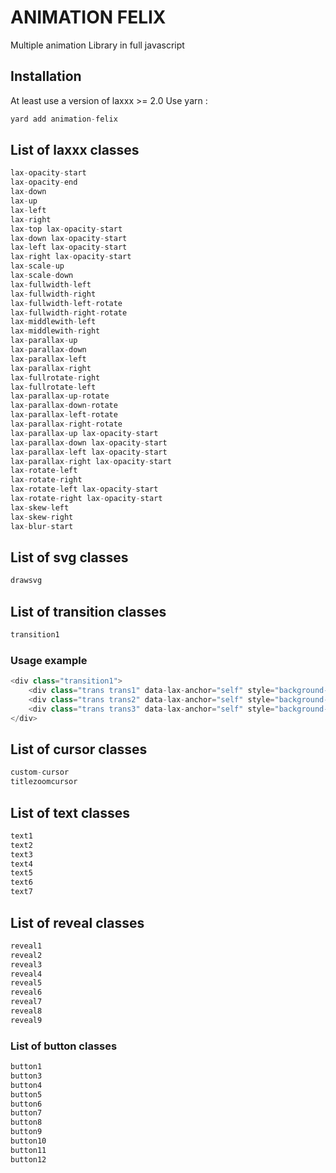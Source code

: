 # ANIMATION FELIX
Multiple animation Library in full javascript

## Installation
At least use a version of laxxx >= 2.0
Use yarn :
```python
yard add animation-felix
```
## List of laxxx classes
```python
lax-opacity-start
lax-opacity-end
lax-down
lax-up
lax-left
lax-right
lax-top lax-opacity-start
lax-down lax-opacity-start
lax-left lax-opacity-start
lax-right lax-opacity-start
lax-scale-up
lax-scale-down
lax-fullwidth-left
lax-fullwidth-right
lax-fullwidth-left-rotate
lax-fullwidth-right-rotate
lax-middlewith-left
lax-middlewith-right
lax-parallax-up
lax-parallax-down
lax-parallax-left
lax-parallax-right
lax-fullrotate-right
lax-fullrotate-left
lax-parallax-up-rotate
lax-parallax-down-rotate
lax-parallax-left-rotate
lax-parallax-right-rotate
lax-parallax-up lax-opacity-start
lax-parallax-down lax-opacity-start
lax-parallax-left lax-opacity-start
lax-parallax-right lax-opacity-start
lax-rotate-left
lax-rotate-right
lax-rotate-left lax-opacity-start
lax-rotate-right lax-opacity-start
lax-skew-left
lax-skew-right
lax-blur-start
```

## List of svg classes
```python
drawsvg
```

## List of transition classes
```python
transition1
```

### Usage example
```python
<div class="transition1">
    <div class="trans trans1" data-lax-anchor="self" style="background-image: url('./img/bg1.png')"></div>
    <div class="trans trans2" data-lax-anchor="self" style="background-image: url('./img/bg2.png')"></div>
    <div class="trans trans3" data-lax-anchor="self" style="background-image: url('./img/bg3.png')"></div>
</div>
```

## List of cursor classes
```python
custom-cursor
titlezoomcursor
```

## List of text classes
```python
text1
text2
text3
text4
text5
text6
text7
```

## List of reveal classes
```python
reveal1
reveal2
reveal3
reveal4
reveal5
reveal6
reveal7
reveal8
reveal9
```
### List of button classes
```python
button1
button3
button4
button5
button6
button7
button8
button9
button10
button11
button12
```
